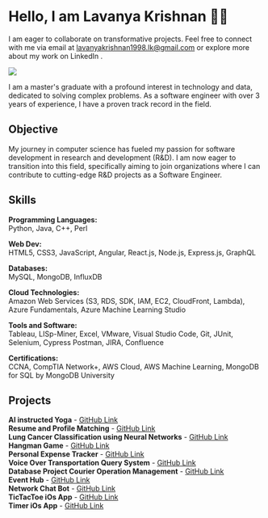 # Hello, I am Lavanya Krishnan 👋🏻

I am eager to collaborate on transformative projects. Feel free to connect with me via email at lavanyakrishnan1998.lk@gmail.com or explore more about my work on LinkedIn .

<a href="https://www.linkedin.com/in/krishnanlavanya/"><img src="https://img.shields.io/badge/-LinkedIn-0072b1?&style=for-the-badge&logo=linkedin&logoColor=white" /></a>

I am a master's graduate with a profound interest in technology and data, dedicated to solving complex problems. As a software engineer with over 3 years of experience, I have a proven track record in the field.

## Objective

My journey in computer science has fueled my passion for software development in research and development (R&D). I am now eager to transition into this field, specifically aiming to join organizations where I can contribute to cutting-edge R&D projects as a Software Engineer.

## Skills

**Programming Languages:**  
Python, Java, C++, Perl

**Web Dev:**  
HTML5, CSS3, JavaScript, Angular, React.js, Node.js, Express.js, GraphQL

**Databases:**  
MySQL, MongoDB, InfluxDB

**Cloud Technologies:**  
Amazon Web Services (S3, RDS, SDK, IAM, EC2, CloudFront, Lambda), Azure Fundamentals, Azure Machine Learning Studio

**Tools and Software:**  
Tableau, LISp-Miner, Excel, VMware, Visual Studio Code, Git, JUnit, Selenium, Cypress Postman, JIRA, Confluence

**Certifications:**  
CCNA, CompTIA Network+, AWS Cloud, AWS Machine Learning, MongoDB for SQL by MongoDB University



## Projects


**AI instructed Yoga** - [GitHub Link](https://github.com/krishnanlavanya/AI-Instructed-Yoga) <br>
**Resume and Profile Matching** - [GitHub Link](https://github.com/krishnanlavanya/Resume-Skill-Profile-Matching-Project) <br>
**Lung Cancer Classification using Neural Networks** - [GitHub Link](https://github.com/krishnanlavanya/Lung-Cancer-Classification-Using-Neural-Networks) <br>
**Hangman Game** - [GitHub Link](https://github.com/krishnanlavanya/HangmanGame) <br>
**Personal Expense Tracker** - [GitHub Link](https://github.com/krishnanlavanya/Personal-Expense-Tracker) <br>
**Voice Over Transportation Query System** - [GitHub Link](https://github.com/krishnanlavanya/VoiceOver-TransportationQuery-System) <br>
**Database Project Courier Operation Management** - [GitHub Link](https://github.com/krishnanlavanya/-Database-Management-Project-Courier-Operations-Management-) <br>
**Event Hub** - [GitHub Link](https://github.com/krishnanlavanya/Event-Hub) <br>
**Network Chat Bot** - [GitHub Link](https://github.com/krishnanlavanya/Network-Chat) <br>
**TicTacToe iOs App** - [GitHub Link](https://github.com/krishnanlavanya/MyFirstiOsApp) <br>
**Timer iOs App** - [GitHub Link](https://github.com/krishnanlavanya/Timer-Swift) <br>

